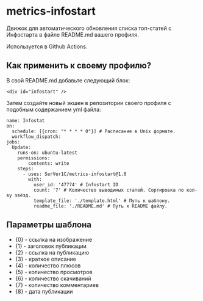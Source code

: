 # metrics-infostart 

Движок для автоматического обновления списка топ-статей с Инфостарта в файле README.md вашего профиля.

Используется в Github Actions.

## Как применить к своему профилю?

В свой README.md добавьте следующий блок:
```
<div id="infostart" />
```

Затем создайте новый экшен в репозитории своего профиля с подобным содержанием yml файла:
```
name: Infostat
on:
  schedule: [{cron: "* * * * 0"}] # Расписание в Unix формате.
  workflow_dispatch:
jobs:
  Update:
    runs-on: ubuntu-latest 
    permissions:
        contents: write
    steps:
      - uses: SerVer1C/metrics-infostart@1.0
        with:
          user_id: '47774' # Infostart ID
          count: '7' # Количество выводимых статей. Сортировка по кол-ву звёзд.
          template_file: './template.html' # Путь к шаблону.
          readme_file: './README.md' # Путь к README файлу.
```

## Параметры шаблона
 - {0} - ссылка на изображение
 - {1} - заголовок публикации
 - {2} - ссылка на публикацию
 - {3} - краткое описание
 - {4} - количество плюсов
 - {5} - количество просмотров
 - {6} - количество скачиваний
 - {7} - количество комментариев
 - {8} - дата публикации
 